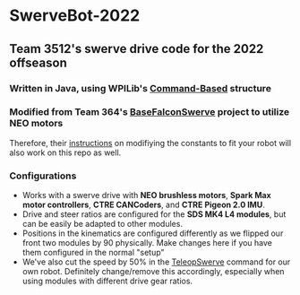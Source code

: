 # SwerveBot-2022
## Team 3512's swerve drive code for the 2022 offseason
### Written in Java, using WPILib's [Command-Based](https://docs.wpilib.org/en/latest/docs/software/commandbased/index.html) structure
### Modified from Team 364's [BaseFalconSwerve](https://github.com/Team364/BaseFalconSwerve) project to utilize __NEO motors__

Therefore, their [instructions](https://github.com/Team364/BaseFalconSwerve#setting-constants) on modifiying the constants to fit your robot will also work on this repo as well.

### Configurations
- Works with a swerve drive with __NEO brushless motors__, __Spark Max motor controllers__, __CTRE CANCoders__, and __CTRE Pigeon 2.0 IMU__.
- Drive and steer ratios are configured for the __SDS MK4 L4 modules__, but can be easily be adapted to other modules.
- Positions in the kinematics are configured differently as we flipped our front two modules by 90 physically. Make changes here if you have them configured in the normal "setup"
- We've also cut the speed by 50% in the [TeleopSwerve](https://github.com/frc3512/SwerveBot-2022/blob/main/src/main/java/frc/robot/commands/TeleopSwerve.java) command for our own robot. Definitely change/remove this accordingly, especially when using modules with different drive gear ratios.
